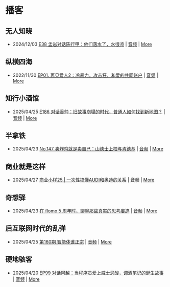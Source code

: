 # 播客

## 无人知晓
- 2024/12/03 [E38 孟岩对话陈行甲：他们落水了，水很凉](https://www.xiaoyuzhoufm.com/episode/674993fcc3b2a2f334681d1c) | [音频](https://dts-api.xiaoyuzhoufm.com/track/611719d3cb0b82e1df0ad29e/674993fcc3b2a2f334681d1c/media.xyzcdn.net/ltQLGAGNRRRTiQZqd_ZmhAAewLcp.m4a) | [More](channels/%E6%97%A0%E4%BA%BA%E7%9F%A5%E6%99%93.md)

## 纵横四海
- 2022/11/30 [EP01. 再见爱人2：冷暴力，攻击狂，和爱的共同账户](https://www.ximalaya.com/sound/592716797) | [音频](https://aod.cos.tx.xmcdn.com/storages/26c6-audiofreehighqps/E9/4E/GKwRIUEHXOodAq7-QQHYdhCw-aacv2-48K.m4a) | [More](channels/%E7%BA%B5%E6%A8%AA%E5%9B%9B%E6%B5%B7.md)

## 知行小酒馆
- 2025/04/25 [E186 对话香帅：旧故事崩塌的时代，普通人如何找到新地图？](https://www.xiaoyuzhoufm.com/episode/680b1ade7a449ae85899d3f1) | [音频](https://dts-api.xiaoyuzhoufm.com/track/6013f9f58e2f7ee375cf4216/680b1ade7a449ae85899d3f1/media.xyzcdn.net/6013f9f58e2f7ee375cf4216/loiyWO--kh2nrkkZtAadJgp4F5MM.m4a) | [More](channels/%E7%9F%A5%E8%A1%8C%E5%B0%8F%E9%85%92%E9%A6%86.md)

## 半拿铁
- 2025/04/23 [No.147 卖炸鸡就是卖自己：山德士上校与肯德基](https://www.ximalaya.com/sound/840736735) | [音频](https://tk.wavpub.com/WPDL_uKvhAjtQegvDTsuABSpRDQftzdYsStvdGPrmfjCjppEJByatcRJyuXDRRe-01.m4a) | [More](channels/%E5%8D%8A%E6%8B%BF%E9%93%81.md)

## 商业就是这样
- 2025/04/27 [商业小样25 | 一次性搞懂AUDI和奥迪的关系](https://www.ximalaya.com/sound/842066469) | [音频](https://aod.cos.tx.xmcdn.com/storages/09a5-audiofreehighqps/B8/35/GKwRIDoL4YPsAF-znAOgAUYL.m4a) | [More](channels/%E5%95%86%E4%B8%9A%E5%B0%B1%E6%98%AF%E8%BF%99%E6%A0%B7.md)

## 奇想驿
- 2025/04/23 [在 flomo 5 周年时，聊聊那些真实的思考痕迹](https://www.xiaoyuzhoufm.com/episode/6808ee568aed253fa31ad089) | [音频](https://dts-api.xiaoyuzhoufm.com/track/6034daea97755b8fc9c66480/6808ee568aed253fa31ad089/media.xyzcdn.net/6034daea97755b8fc9c66480/lktdTBajS9q7nBJqAlkwoiSjk6-w.m4a) | [More](channels/%E5%A5%87%E6%83%B3%E9%A9%BF.md)

## 后互联网时代的乱弹
- 2025/04/25 [第160期 智能体谁正宗](https://hosting.wavpub.cn/pie/ep160/) | [音频](https://tk.wavpub.com/WPDL_eAWztUKqKExMypPJCpZTPVaBBfXhbPqGmtFMWYTBUfWNnTKAYVycsWHzkR-03.mp3) | [More](channels/%E5%90%8E%E4%BA%92%E8%81%94%E7%BD%91%E6%97%B6%E4%BB%A3%E7%9A%84%E4%B9%B1%E5%BC%B9.md)

## 硬地骇客
- 2025/04/20 [EP99 对话阿越：当程序员爱上威士忌酸，调酒笔记的诞生故事](https://www.xiaoyuzhoufm.com/episode/6804c7a6cdd692da157ef12d) | [音频](https://dts-api.xiaoyuzhoufm.com/track/640ee2438be5d40013fe4a87/6804c7a6cdd692da157ef12d/media.xyzcdn.net/640ee2438be5d40013fe4a87/litwMA1z6BIRXntH9tdmsOGs_D7P.m4a) | [More](channels/%E7%A1%AC%E5%9C%B0%E9%AA%87%E5%AE%A2.md)

